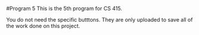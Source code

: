 #Program 5
This is the 5th program for CS 415.

You do not need the specific butttons. They are only uploaded to save all of the work done on this project.
